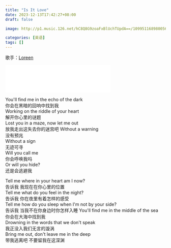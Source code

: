 ```yaml
---
title: "Is It Love"
date: 2023-12-13T17:42:27+08:00
draft: false

image: http://p1.music.126.net/hC8Q8G9zoaFxBlUchTUpdA==/109951168980056221.jpg

categories: [英语]
tags: []
---
```


歌手：[Loreen](https://music.163.com/#/song?id=2090559323&userid=29382116)

<!--more-->

<iframe frameborder="no" border="0" marginwidth="0" marginheight="0" width=330 height=86 src="//music.163.com/outchain/player?type=2&id=2090559323&auto=1&height=66"></iframe>

You'll find me in the echo of the dark  
你会在黑暗的回响中找到我  
Working on the riddle of your heart  
解开你心里的谜题  
Lost you in a maze, now let me out  
放我走出这失去你的迷宫吧
Without a warning  
没有预兆  
Without a sign  
无迹可寻  
Will you call me  
你会呼唤我吗  
Or will you hide?  
还是会逃避我

Tell me where in your heart am I now?  
告诉我 我现在在你心里的位置  
Tell me what do you feel in the night?  
告诉我 你在夜里有着怎样的感受  
Tell me how do you sleep when I'm not by your side?  
告诉我 当我不在你身边时你怎样入睡
You'll find me in the middle of the sea  
你会在大海中找到我  
Drowning in the words that we don't speak  
我正没入我们无言的漩涡  
Bring me out, don't leave me in the deep  
带我逃离吧 不要留我在这深渊